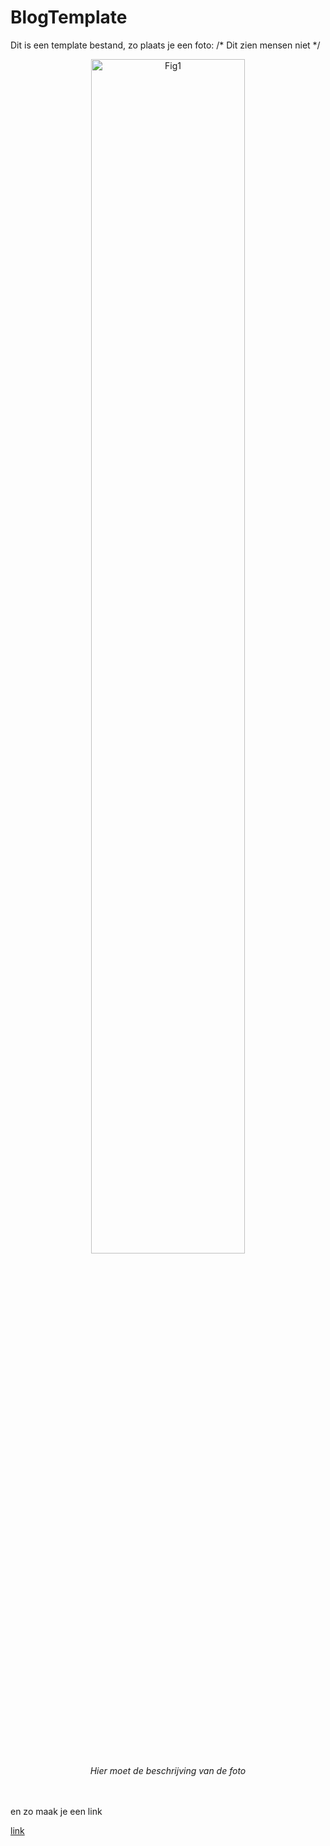 # BlogTemplate

Dit is een template bestand, zo plaats je een foto:
/* Dit zien mensen niet */
<p align="center"><img src="Figures/fig1.png" alt="Fig1" width="70%"/><br>
<em>Hier moet de beschrijving van de foto</em><br><br><br></p>

en zo maak je een link 

[link](https://www.google.com/search?rlz=1C5CHFA_enNL889NL890&sxsrf=ALeKk01fWdCj3drH9RexVZvre1E_oEKF8w%3A1614074970982&ei=WtQ0YJK4O4zbkwW5w6Qg&q=poep&oq=poep&gs_lcp=Cgdnd3Mtd2l6EAMyBQgAELEDMgIIADICCAAyCAgAEMcBEK8BMgIIADICCAAyAggAMgIIADICCAAyAggAOgcIABCwAxBDOgcILhCwAxBDOg0IABDHARCvARCwAxBDOgQIIxAnOgQIABBDOgoIABDHARCvARBDOgsIABCxAxDHARCjAjoICAAQsQMQgwE6BQguELEDUPIgWLgkYMEmaANwAngAgAGVAYgBkgOSAQM0LjGYAQCgAQGqAQdnd3Mtd2l6yAEKwAEB&sclient=gws-wiz&ved=0ahUKEwiSzaTq4f_uAhWM7aQKHbkhCQQQ4dUDCA0&uact=5)

